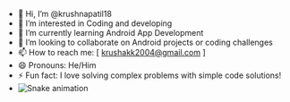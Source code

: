 - 👋 Hi, I’m @krushnapatil18
- 👀 I’m interested in Coding and developing
- 🌱 I’m currently learning Android App Development 
- 💞️ I’m looking to collaborate on Android projects or coding challenges
- 📫 How to reach me: [ krushakk2004@gmail.com ]
- 😄 Pronouns: He/Him
- ⚡ Fun fact: I love solving complex problems with simple code solutions!
- <img src="https://raw.githubusercontent.com/krushnapatil18/krushnapatil18/output/snake.svg" alt="Snake animation" />


<!---
krushnapatil18/krushnapatil18 is a ✨ special ✨ repository because its `README.md` (this file) appears on your GitHub profile.
You can click the Preview link to take a look at your changes.
--->
